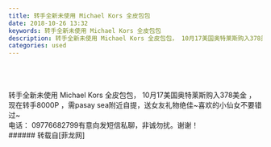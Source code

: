 ```yaml
---
title: 转手全新未使用 Michael Kors 全皮包包
date: 2018-10-26 13:32
keywords: 转手全新未使用 Michael Kors 全皮包包
description: 转手全新未使用 Michael Kors 全皮包包， 10月17美国奥特莱斯购入378美金 ，现在转手8000P ，需pasay sea附近自提，送女友礼物绝佳~喜欢的小仙女不要错过~  电话： 09776682799有意向发短信私聊，非诚勿扰。谢谢！
categories: used
---
```

<td class="t_f" id="postmessage_2169074">

<br/>
<br/>
<br/>
转手全新未使用 Michael Kors 全皮包包， 10月17美国奥特莱斯购入378美金 ，现在转手8000P ，需pasay sea附近自提，送女友礼物绝佳~喜欢的小仙女不要错过~  <br/>
电话： 09776682799有意向发短信私聊，非诚勿扰。谢谢！<br/>
</td>
###### 转载自[菲龙网]